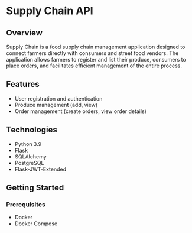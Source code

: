 # Supply Chain API

## Overview
Supply Chain is a food supply chain management application designed to connect farmers directly with consumers and street food vendors. The application allows farmers to register and list their produce, consumers to place orders, and facilitates efficient management of the entire process.

## Features
- User registration and authentication
- Produce management (add, view)
- Order management (create orders, view order details)

## Technologies
- Python 3.9
- Flask
- SQLAlchemy
- PostgreSQL
- Flask-JWT-Extended

## Getting Started

### Prerequisites
- Docker
- Docker Compose
